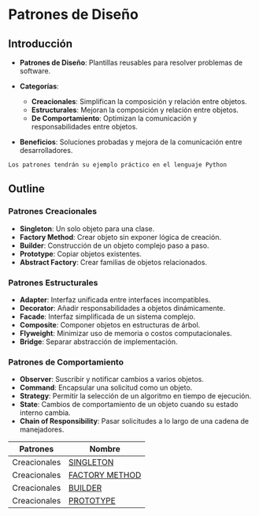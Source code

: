 # Patrones de Diseño

## Introducción

* **Patrones de Diseño**: Plantillas reusables para resolver problemas de software.

* **Categorías**:
    * **Creacionales**: Simplifican la composición y relación entre objetos.
    * **Estructurales**: Mejoran la composición y relación entre objetos.
    * **De Comportamiento**: Optimizan la comunicación y responsabilidades entre objetos.

* **Beneficios**: Soluciones probadas y mejora de la comunicación entre desarrolladores.

```
Los patrones tendrán su ejemplo práctico en el lenguaje Python
```

## Outline

### Patrones Creacionales

* **Singleton**: Un solo objeto para una clase.
* **Factory Method**: Crear objeto sin exponer lógica de creación.
* **Builder**: Construcción de un objeto complejo paso a paso.
* **Prototype**: Copiar objetos existentes.
* **Abstract Factory**: Crear familias de objetos relacionados.

### Patrones Estructurales

* **Adapter**: Interfaz unificada entre interfaces incompatibles.
* **Decorator**: Añadir responsabilidades a objetos dinámicamente.
* **Facade**: Interfaz simplificada de un sistema complejo.
* **Composite**: Componer objetos en estructuras de árbol.
* **Flyweight**: Minimizar uso de memoria o costos computacionales.
* **Bridge**: Separar abstracción de implementación.

### Patrones de Comportamiento

* **Observer**: Suscribir y notificar cambios a varios objetos.
* **Command**: Encapsular una solicitud como un objeto.
* **Strategy**: Permitir la selección de un algoritmo en tiempo de ejecución.
* **State**: Cambios de comportamiento de un objeto cuando su estado interno cambia.
* **Chain of Responsibility**: Pasar solicitudes a lo largo de una cadena de manejadores.

| Patrones | Nombre |
|----------|--------|
| Creacionales | [SINGLETON](./Patrones/Singleton/INFO.md) |
| Creacionales | [FACTORY METHOD](./Patrones/FactoryMethod/INFO.md) |
| Creacionales | [BUILDER](./Patrones/Builder/INFO.md) |
| Creacionales | [PROTOTYPE](./Patrones/Prototype/INFO.md) |